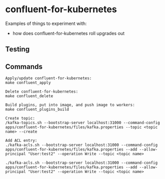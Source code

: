 # confluent-for-kubernetes


Examples of things to experiment with:

- how does confluent-for-kubernetes roll upgrades out


## Testing


## Commands
```
Apply/update confluent-for-kubernetes:
make confluent_apply

Delete confluent-for-kubernetes:
make confluent_delete

Build plugins, put into image, and push image to workers:
make confluent_plugins_build

Create topic:
/kafka-topics.sh --bootstrap-server localhost:31000 --command-config apps/confluent-for-kubernetes/files/kafka.properties --topic <topic name> --create

Add ACL entry:
./kafka-acls.sh --bootstrap-server localhost:31000 --command-config apps/confluent-for-kubernetes/files/kafka.properties --add --allow-principal "User:test2" --operation Write --topic <topic name>

./kafka-acls.sh --bootstrap-server localhost:31000 --command-config apps/confluent-for-kubernetes/files/kafka.properties --add --allow-principal "User:test2" --operation Write --topic <topic name>
```
